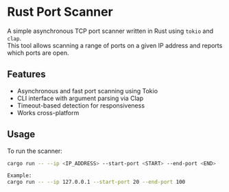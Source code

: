 # Rust Port Scanner

A simple asynchronous TCP port scanner written in Rust using `tokio` and `clap`.  
This tool allows scanning a range of ports on a given IP address and reports which ports are open.

## Features

- Asynchronous and fast port scanning using Tokio
- CLI interface with argument parsing via Clap
- Timeout-based detection for responsiveness
- Works cross-platform

## Usage

To run the scanner:

```bash
cargo run -- --ip <IP_ADDRESS> --start-port <START> --end-port <END>

Example:
cargo run -- --ip 127.0.0.1 --start-port 20 --end-port 100
